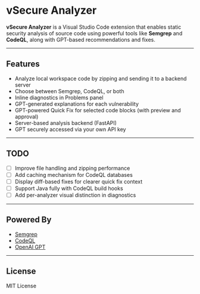 # vSecure Analyzer

**vSecure Analyzer** is a Visual Studio Code extension that enables static security analysis of source code using powerful tools like **Semgrep** and **CodeQL**, along with GPT-based recommendations and fixes.

---

## Features

- Analyze local workspace code by zipping and sending it to a backend server
- Choose between Semgrep, CodeQL, or both
- Inline diagnostics in Problems panel
- GPT-generated explanations for each vulnerability
- GPT-powered Quick Fix for selected code blocks (with preview and approval)
- Server-based analysis backend (FastAPI)
- GPT securely accessed via your own API key

---

## TODO

- [ ] Improve file handling and zipping performance
- [ ] Add caching mechanism for CodeQL databases
- [ ] Display diff-based fixes for clearer quick fix context
- [ ] Support Java fully with CodeQL build hooks
- [ ] Add per-analyzer visual distinction in diagnostics

---

## Powered By

- [Semgrep](https://semgrep.dev/)
- [CodeQL](https://codeql.github.com/)
- [OpenAI GPT](https://platform.openai.com/docs/)

---

## License

MIT License
